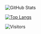
![GitHub Stats](https://github-readme-stats.vercel.app/api?username=Dim1xs&theme=dark) 

[![Top Langs](https://github-readme-stats.vercel.app/api/top-langs/?username=Dim1xs&layout=donut&theme=discord_old_blurple)](https://github.com/anuraghazra/github-readme-stats)

<img alt="Visitors" src="https://visitor-badge.laobi.icu/badge?page_id=${your.username}"/>
